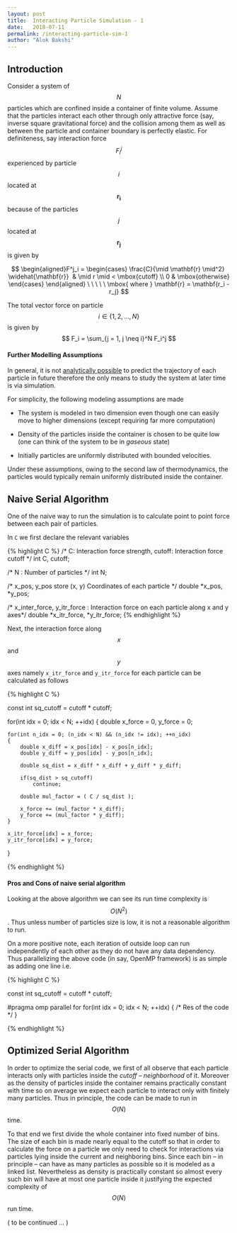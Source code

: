```yaml
---
layout: post
title:  Interacting Particle Simulation - 1
date:   2018-07-11 
permalink: /interacting-particle-sim-1
author: "Alok Bakshi"
---
```


## Introduction

Consider a system of $$ N $$ particles which are confined inside a container of finite volume. Assume that the particles interact each other through only attractive force (say, inverse square gravitational force) and the collision among them as well as between the particle and container boundary is perfectly elastic. For definiteness, say interaction force $$ F^j_i $$ experienced by particle $$ i $$ located at $$ \mathbf{r_i} $$ because of the particles $$ j $$ located at $$ \mathbf{r_j} $$ is given by  

$$ 
\begin{aligned}F^j_i = \begin{cases} \frac{C}{\mid \mathbf{r} \mid^2}  \widehat{\mathbf{r}}  & \mid r \mid < \mbox{cutoff} \\ 0 & \mbox{otherwise} \end{cases} \end{aligned} \ \ \ \ \ \mbox{ where } \mathbf{r} =  \mathbf{r_i - r_j} 
$$

The total vector force on particle $$ i \in \left\{ 1, 2, \ldots, N \right\} $$ is given by 
$$
F_i = \sum_{j = 1, j \neq i}^N F_i^j
$$

#### Further Modelling Assumptions

In general, it is not [analytically possible](https://en.wikipedia.org/wiki/N-body_problem) to predict the trajectory of each particle in future therefore the only means to study the system at later time is via simulation.  

For simplicity, the following modeling assumptions are made

* The system is modeled in two dimension even though one can easily move to higher dimensions (except requiring far more computation)

* Density of the particles inside the container is chosen to be quite low (one can think of the system to be in *gaseous* state)
	
* Initially particles are uniformly distributed with bounded velocities. 


Under these assumptions, owing to the second law of thermodynamics, the particles would typically remain uniformly distributed inside the container.


## Naive Serial Algorithm

One of the naive way to run the simulation is to calculate point to point force between each pair of particles. 

In `C` we first declare the relevant variables

{% highlight C %}
/* C: Interaction force strength, cutoff: Interaction force cutoff */
int C, cutoff;

/* N : Number of particles */
int N;

/* x_pos, y_pos store (x, y) Coordinates of each particle */
double *x_pos, *y_pos;

/* x_inter_force, y_itr_force : Interaction force on each particle along x and y axes*/
double *x_itr_force, *y_itr_force;
{% endhighlight %}

Next, the interaction force along $$ x $$ and $$ y $$ axes namely `x_itr_force` and `y_itr_force` for each particle can be calculated as follows

{% highlight C %}

const int sq_cutoff = cutoff * cutoff;

for(int idx = 0; idx < N; ++idx)
{
    double x_force = 0, y_force = 0;

    for(int n_idx = 0; (n_idx < N) && (n_idx != idx); ++n_idx)
    {
        double x_diff = x_pos[idx] - x_pos[n_idx];
        double y_diff = y_pos[idx] - y_pos[n_idx];

        double sq_dist = x_diff * x_diff + y_diff * y_diff;

        if(sq_dist > sq_cutoff)
            continue;

        double mul_factor = ( C / sq_dist );

        x_force += (mul_factor * x_diff);
        y_force += (mul_factor * y_diff);
    }
  
    x_itr_force[idx] = x_force;                
    y_itr_force[idx] = y_force;
}

{% endhighlight %}

#### Pros and Cons of naive serial algorithm

Looking at the above algorithm we can see its run time complexity is $$ O(N^2) $$. Thus unless number of particles size is low, it is not a reasonable algorithm to run. 

On a more positive note, each iteration of outside loop can run independently of each other as they do not have any data dependency. Thus parallelizing the above code (in say, OpenMP framework) is as simple as adding one line i.e.

{% highlight C %}

const int sq_cutoff = cutoff * cutoff;

#pragma omp parallel for
for(int idx = 0; idx < N; ++idx)
{
    /* Res of the code */
}

{% endhighlight %}

## Optimized Serial Algorithm

In order to optimize the serial code, we first of all observe that each particle interacts only with particles inside the *cutoff – neighborhood* of it. Moreover as the density of particles inside the container remains practically constant with time so on average we expect each particle to interact only with finitely many particles. Thus in principle, the code can be made to run in $$ O(N) $$ time.

To that end we first divide the whole container into fixed number of bins. The size of each bin is made nearly equal to the cutoff so that in order to calculate the force on a particle we only need to check for interactions via particles lying inside the current and neighboring bins. Since each bin – in principle – can have as many particles as possible so it is modeled as a linked list. Nevertheless as density is practically constant so almost every such bin will have at most one particle inside it justifying the expected complexity of $$ O(N) $$ run time.



( to be continued ... ) 